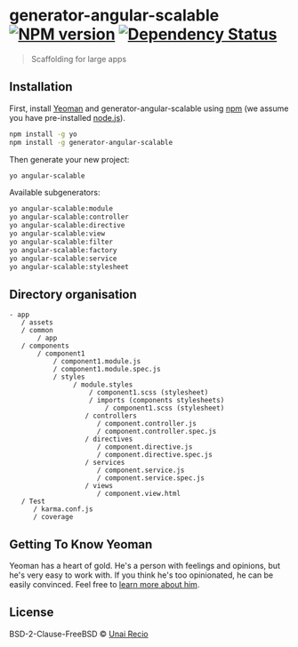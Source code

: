 # generator-angular-scalable [![NPM version][npm-image]][npm-url] [![Dependency Status][daviddm-image]][daviddm-url]
> Scaffolding for large apps

## Installation

First, install [Yeoman](http://yeoman.io) and generator-angular-scalable using [npm](https://www.npmjs.com/) (we assume you have pre-installed [node.js](https://nodejs.org/)).

```bash
npm install -g yo
npm install -g generator-angular-scalable
```

Then generate your new project:

```bash
yo angular-scalable
```

Available subgenerators:

```bash
yo angular-scalable:module
yo angular-scalable:controller
yo angular-scalable:directive
yo angular-scalable:view
yo angular-scalable:filter
yo angular-scalable:factory
yo angular-scalable:service
yo angular-scalable:stylesheet
```

## Directory organisation

```
- app
   / assets
   / common
       / app
   / components
       / component1
           / component1.module.js
           / component1.module.spec.js
           / styles
                / module.styles
                    / component1.scss (stylesheet)
                    / imports (components stylesheets)
                        / component1.scss (stylesheet)
                   / controllers
                      / component.controller.js
                      / component.controller.spec.js
                   / directives
                      / component.directive.js
                      / component.directive.spec.js
                   / services
                      / component.service.js
                      / component.service.spec.js
                   / views
                      / component.view.html
   / Test
      / karma.conf.js
      / coverage
```


## Getting To Know Yeoman

Yeoman has a heart of gold. He&#39;s a person with feelings and opinions, but he&#39;s very easy to work with. If you think he&#39;s too opinionated, he can be easily convinced. Feel free to [learn more about him](http://yeoman.io/).

## License

BSD-2-Clause-FreeBSD © [Unai Recio](mydeveloperlife.com)


[npm-image]: https://badge.fury.io/js/generator-angular-scalable.svg
[npm-url]: https://npmjs.org/package/generator-angular-scalable
[daviddm-image]: https://david-dm.org/urecio/generator-angular-scalable.svg?theme=shields.io
[daviddm-url]: https://david-dm.org/urecio/generator-angular-scalable
